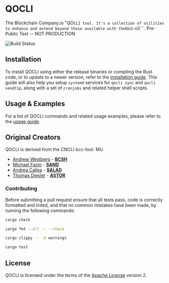 # QOCLI

 The Blockchain Company.io "QO``` CLI tool. It's a collection of utilities to enhance and extend beyond those available with the ```bcc-cli```. Pre-Public Test -- NOT PRODUCTION

![Build Status](https://github.com/The-Blockchain-Company/qocli/workflows/.github/workflows/ci.yml/badge.svg)

## Installation

To install QOCLI using either the release binaries or compiling the Rust code, or to update to a newer version, refer to the [installation guide](INSTALL.md). This guide will also help you setup ```systemd``` services for ```qocli sync``` and ```qocli sendtip```, along with a set of ```cronjobs``` and related helper shell scripts.

## Usage & Examples

For a list of QOCLI commands and related usage examples, please refer to the [usage guide](USAGE.md).

## Original Creators

QOCLI is derived from the CNCLI bcc-tool. MU

- [Andrew Westberg](https://github.com/AndrewWestberg) - [**BCSH**](https://bluecheesestakehouse.com/)
- [Michael Fazio](https://github.com/michaeljfazio) - [**SAND**](https://www.sandstone.io/)
- [Andrea Callea](https://github.com/gacallea/) - [**SALAD**](https://insalada.io/)
- [Thomas Diesler](https://github.com/tdiesler/) - [**ASTOR**](http://astorpool.net/)

### Contributing

Before submitting a pull request ensure that all tests pass, code is correctly formatted and linted, and that no common mistakes have been made, by running the following commands:

```bash
cargo check
```

```bash
cargo fmt --all -- --check
```

```bash
cargo clippy -- -D warnings
```

```bash
cargo test
```

## License

QOCLI is licensed under the terms of the [Apache License](LICENSE) version 2.
